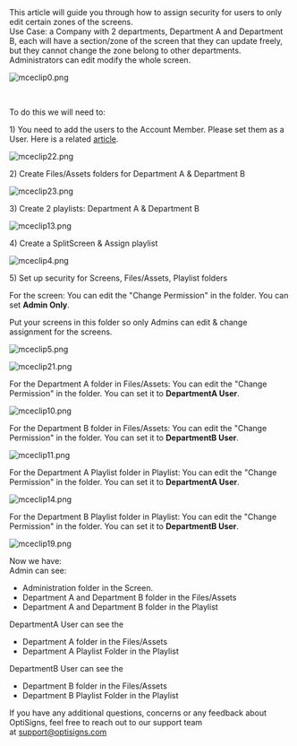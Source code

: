 <p> </p>
<p>This article will guide you through how to assign security for users to only edit certain zones of the screens.<br><span class="wysiwyg-underline">Use Case:</span> a Company with 2 departments, Department A and Department B, each will have a section/zone of the screen that they can update freely, but they cannot change the zone belong to other departments. Administrators can edit modify the whole screen.</p>
<p class="wysiwyg-text-align-center"><img src="https://support.optisigns.com/hc/article_attachments/360102952113" alt="mceclip0.png"></p>
<p> </p>
<p>To do this we will need to:</p>
<p>1) You need to add the users to the Account Member. Please set them as a User. Here is a related <a href="https://support.optisigns.com/hc/en-us/articles/360016990233-Multi-users-Invite-your-team-members-to-your-account" target="_blank" rel="noopener noreferrer">article</a>.</p>
<p><img src="https://support.optisigns.com/hc/article_attachments/360102942833" alt="mceclip22.png"></p>
<p>2) Create Files/Assets folders for Department A &amp; Department B</p>
<p><img src="https://support.optisigns.com/hc/article_attachments/360100781194" alt="mceclip23.png"></p>
<p>3) Create 2 playlists: Department A &amp; Department B</p>
<p><img src="https://support.optisigns.com/hc/article_attachments/360102942173" alt="mceclip13.png"></p>
<p>4) Create a SplitScreen &amp; Assign playlist</p>
<p><img src="https://support.optisigns.com/hc/article_attachments/1500001932161" alt="mceclip4.png"></p>
<p>5) Set up security for Screens, Files/Assets, Playlist folders</p>
<p>For the screen: You can edit the "Change Permission" in the folder. You can set <strong>Admin Only</strong>.</p>
<p>Put your screens in this folder so only Admins can edit &amp; change assignment for the screens.</p>
<p><img src="https://support.optisigns.com/hc/article_attachments/1500001932181" alt="mceclip5.png"></p>
<p><img src="https://support.optisigns.com/hc/article_attachments/360100781154" alt="mceclip21.png"></p>
<p>For the Department A folder in Files/Assets: You can edit the "Change Permission" in the folder. You can set it to <strong>DepartmentA User</strong>.</p>
<p><img src="https://support.optisigns.com/hc/article_attachments/360102941973" alt="mceclip10.png"></p>
<p>For the Department B folder in Files/Assets: You can edit the "Change Permission" in the folder. You can set it to <strong>DepartmentB User</strong>.</p>
<p><img src="https://support.optisigns.com/hc/article_attachments/1500001932301" alt="mceclip11.png"></p>
<p>For the Department A Playlist folder in Playlist: You can edit the "Change Permission" in the folder. You can set it to <strong>DepartmentA User</strong>.</p>
<p><img src="https://support.optisigns.com/hc/article_attachments/1500001932661" alt="mceclip14.png"></p>
<p>For the Department B Playlist folder in Playlist: You can edit the "Change Permission" in the folder. You can set it to <strong>DepartmentB User</strong>.</p>
<p><img src="https://support.optisigns.com/hc/article_attachments/1500001932781" alt="mceclip19.png"></p>
<p>Now we have: <br>Admin can see:</p>
<ul>
<li>Administration folder in the Screen.</li>
<li>Department A and Department B folder in the Files/Assets</li>
<li>Department A and Department B folder in the Playlist</li>
</ul>
<p>DepartmentA User can see the</p>
<ul>
<li>Department A folder in the Files/Assets</li>
<li>Department A Playlist Folder in the Playlist </li>
</ul>
<p>DepartmentB User can see the</p>
<ul>
<li>Department B folder in the Files/Assets</li>
<li>Department B Playlist Folder in the Playlist </li>
</ul>
<p>If you have any additional questions, concerns or any feedback about OptiSigns, feel free to reach out to our support team at <a href="mailto:support@optisigns.com" target="_self" rel="undefined">support@optisigns.com</a> </p>